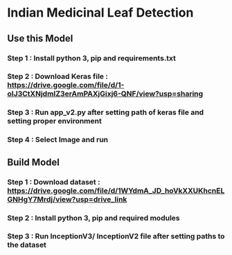 # **Indian Medicinal Leaf Detection**

## Use this Model

### Step 1 : Install python 3, pip and requirements.txt
### Step 2 : Download Keras file : https://drive.google.com/file/d/1-oIJ3CtXNjdmIZ3erAmPAXjGixj6-QNF/view?usp=sharing
### Step 3 : Run app_v2.py after setting path of keras file and setting proper environment
### Step 4 : Select Image and run

## Build Model

### Step 1 : Download dataset : https://drive.google.com/file/d/1WYdmA_JD_hoVkXXUKhcnELGNHgY7Mrdj/view?usp=drive_link
### Step 2 : Install python 3, pip and required modules
### Step 3 : Run InceptionV3/ InceptionV2 file after setting paths to the dataset
